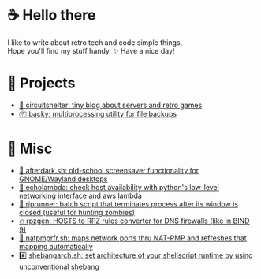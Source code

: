 # ☕️ Hello there 
I like to write about retro tech and code simple things.  
Hope you'll find my stuff handy.
✨ Have a nice day!

# 💾 Projects
- [📘 circuitshelter: tiny blog about servers and retro games](https://circuitshelter.com/)
- [📦 backy: multiprocessing utility for file backups](https://github.com/vdbsh/backy)

# 🧶 Misc
- [🍞 afterdark.sh: old-school screensaver functionality for GNOME/Wayland desktops](https://gist.github.com/vdbsh/a9f0723708a4393d42a0d768d831c4df)
- [📡 echolambda: check host availability with python's low-level networking interface and aws lambda](https://gist.github.com/vdbsh/92e653c8713a2ffbb952ece07117c5a3)
- [🧟 riprunner: batch script that terminates process after its window is closed (useful for hunting zombies)](https://gist.github.com/vdbsh/84b85a458512a07af4c91227f7ac1f1c)
- [🔥 rpzgen: HOSTS to RPZ rules converter for DNS firewalls (like in BIND 9)](https://gist.github.com/vdbsh/c271d6be6e6e8f4a10e5f2039338c541)
- [🔌 natpmprfr.sh: maps network ports thru NAT-PMP and refreshes that mapping automatically](https://gist.github.com/vdbsh/cc129c90e978a1ddb222446f68e67080)
- [#️⃣ shebangarch.sh: set architecture of your shellscript runtime by using unconventional shebang](https://gist.github.com/vdbsh/5567e583121f135036900a32175779a9)
